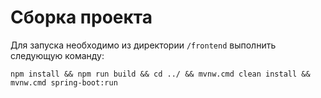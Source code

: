 # Сборка проекта

Для запуска необходимо из директории `/frontend` выполнить следующую команду:

```
npm install && npm run build && cd ../ && mvnw.cmd clean install && mvnw.cmd spring-boot:run
```
